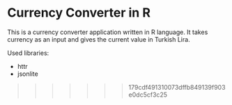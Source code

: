 
# Currency Converter in R

This is a currency converter application written in R language. It takes currency as an input and gives the current value in Turkish Lira. 

Used libraries:
- httr
- jsonlite
>>>>>>> 179cdf491310073dffb849139f903e0dc5cf3c25
